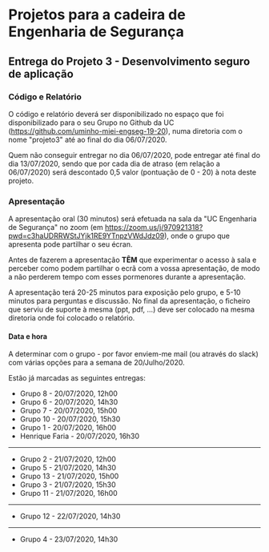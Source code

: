 # Projetos para a cadeira de Engenharia de Segurança

## Entrega do Projeto 3 - Desenvolvimento seguro de aplicação

### Código e Relatório

O código e relatório deverá ser disponibilizado no espaço que foi disponibilizado para o seu Grupo no Github da UC (https://github.com/uminho-miei-engseg-19-20), numa diretoria com o nome "projeto3" até ao final do dia 06/07/2020.

Quem não conseguir entregar no dia 06/07/2020, pode entregar até final do dia 13/07/2020, sendo que por cada dia de atraso (em relação a 06/07/2020) será descontado 0,5 valor (pontuação de 0 - 20) à nota deste projeto.



### Apresentação

A apresentação oral (30 minutos) será efetuada na sala da "UC Engenharia de Segurança" no zoom (em https://zoom.us/j/970921318?pwd=c3haUDRRWStJYjk1RE9YTnpzVWdJdz09), onde o grupo que apresenta pode partilhar o seu écran.

Antes de fazerem a apresentação **TÊM** que experimentar o acesso à sala e perceber como podem partilhar o ecrã com a vossa apresentação, de modo a não perderem tempo com esses pormenores durante a apresentação.

A apresentação terá 20-25 minutos para exposição pelo grupo, e 5-10 minutos para perguntas e discussão. No final da apresentação, o ficheiro que serviu de suporte à mesma (ppt, pdf, ...) deve ser colocado na mesma diretoria onde foi colocado o relatório.


#### Data e hora


A determinar com o grupo - por favor enviem-me mail (ou através do slack) com várias opções para a semana de 20/Julho/2020.

Estão já marcadas as seguintes entregas:

 + Grupo 8 - 20/07/2020, 12h00
 + Grupo 6 - 20/07/2020, 14h30
 + Grupo 7 - 20/07/2020, 15h00
 + Grupo 10 - 20/07/2020, 15h30
 + Grupo 1 - 20/07/2020, 16h00
 + Henrique Faria - 20/07/2020, 16h30

---

 + Grupo 2 - 21/07/2020, 12h00
 + Grupo 5 - 21/07/2020, 14h30
 + Grupo 13 - 21/07/2020, 15h00
 + Grupo 3 - 21/07/2020, 15h30
 + Grupo 11 - 21/07/2020, 16h00

---

 + Grupo 12 - 22/07/2020, 14h30
 
 ---
 
 + Grupo 4 - 23/07/2020, 14h30
